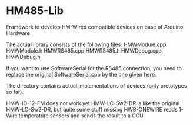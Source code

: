 HM485-Lib
=========

Framework to develop HM-Wired compatible devices on base of Arduino Hardware

The actual library consists of the following files:
	HMWModule.cpp
	HMWModule.h
	HMWRS485.cpp
	HMWRS485.h
	HMWDebug.cpp
	HMWDebug.h
	
If you want to use SoftwareSerial for the RS485 connection, you need to replace the original SoftwareSerial.cpp by the one given here.
	
The directory contains actual implementations of devices (only prototypes so far).

HMW-IO-12-FM does not work yet
HMW-LC-Sw2-DR is like the original HMW-LC-Sw2-DR, but quite some stuff missing
HWB-ONEWIRE reads 1-Wire temperature sensors and sends the result to a CCU	

